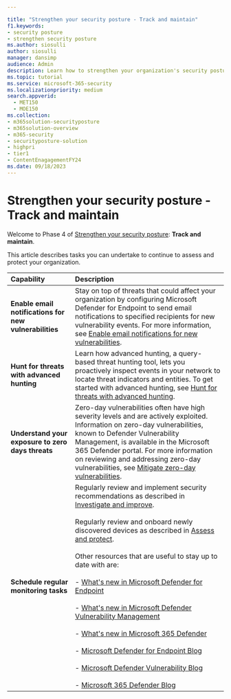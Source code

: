 ```yaml
---

title: "Strengthen your security posture - Track and maintain"
f1.keywords:
- security posture
- strengthen security posture
ms.author: siosulli
author: siosulli
manager: dansimp
audience: Admin
description: Learn how to strengthen your organization's security posture - track and maintain.
ms.topic: tutorial
ms.service: microsoft-365-security
ms.localizationpriority: medium
search.appverid: 
  - MET150
  - MOE150
ms.collection:
- m365solution-securityposture
- m365solution-overview
- m365-security
- securityposture-solution
- highpri
- tier1
- ContentEnagagementFY24
ms.date: 09/18/2023
---
```


# Strengthen your security posture - Track and maintain

Welcome to Phase 4 of [Strengthen your security posture](../security/security-posture-solution-overview.md): **Track and maintain**.

This article describes tasks you can undertake to continue to assess and protect your organization.

|Capability |Description|
|:----------|:------------|
|**Enable email notifications for new vulnerabilities** |Stay on top of threats that could affect your organization by configuring Microsoft Defender for Endpoint to send email notifications to specified recipients for new vulnerability events. For more information, see [Enable email notifications for new vulnerabilities](../security/defender-endpoint/configure-email-notifications.md).|
|**Hunt for threats with advanced hunting** | Learn how advanced hunting, a query-based threat hunting tool, lets you proactively inspect events in your network to locate threat indicators and entities. To get started with advanced hunting, see [Hunt for threats with advanced hunting](../security/defender/advanced-hunting-overview.md).|
|**Understand your exposure to zero days threats** | Zero-day vulnerabilities often have high severity levels and are actively exploited. Information on zero-day vulnerabilities, known to Defender Vulnerability Management, is available in the Microsoft 365 Defender portal. For more information on reviewing and addressing zero-day vulnerabilities, see [Mitigate zero-day vulnerabilities](../security/defender-vulnerability-management/tvm-zero-day-vulnerabilities.md).|
|**Schedule regular monitoring tasks** | Regularly review and implement security recommendations as described in [Investigate and improve](strengthen-security-posture-investigate-improve.md). <br /><br /> Regularly review and onboard newly discovered devices as described in [Assess and protect](strengthen-security-posture-assess-protect.md). <br /><br /> Other resources that are useful to stay up to date with are: <br /><br />     - [What's new in Microsoft Defender for Endpoint](../security/defender-endpoint/whats-new-in-microsoft-defender-endpoint.md) <br /><br />     - [What's new in Microsoft Defender Vulnerability Management](../security/defender-vulnerability-management/whats-new-in-microsoft-defender-vulnerability-management.md)  <br /><br />     - [What's new in Microsoft 365 Defender](../security/defender/whats-new.md)  <br /><br />     - [Microsoft Defender for Endpoint Blog](https://techcommunity.microsoft.com/t5/microsoft-defender-for-endpoint/bg-p/MicrosoftDefenderATPBlog)  <br /><br />     - [Microsoft Defender Vulnerability Blog](https://techcommunity.microsoft.com/t5/microsoft-defender-vulnerability/bg-p/Vulnerability-Management)  <br /><br />     - [Microsoft 365 Defender Blog](https://techcommunity.microsoft.com/t5/microsoft-365-defender-blog/bg-p/MicrosoftThreatProtectionBlog)|
